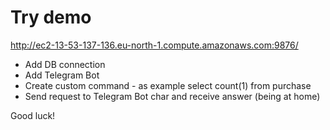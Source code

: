 # Try demo
http://ec2-13-53-137-136.eu-north-1.compute.amazonaws.com:9876/

* Add DB connection
* Add Telegram Bot
* Create custom command - as example select count(1) from purchase
* Send request to Telegram Bot char and receive answer (being at home)

Good luck!
